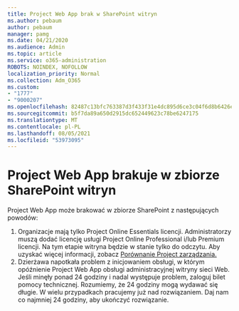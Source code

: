 ```yaml
---
title: Project Web App brak w SharePoint witryn
ms.author: pebaum
author: pebaum
manager: pamg
ms.date: 04/21/2020
ms.audience: Admin
ms.topic: article
ms.service: o365-administration
ROBOTS: NOINDEX, NOFOLLOW
localization_priority: Normal
ms.collection: Adm_O365
ms.custom:
- "1777"
- "9000207"
ms.openlocfilehash: 82487c13bfc763387d3f433f31e4dc895d6ce3c04f6d8b6426e999a8b5f4b79f
ms.sourcegitcommit: b5f7da89a650d2915dc652449623c78be6247175
ms.translationtype: MT
ms.contentlocale: pl-PL
ms.lasthandoff: 08/05/2021
ms.locfileid: "53973095"
---
```

# <a name="project-web-app-is-missing-from-the-sharepoint-site-collection"></a>Project Web App brakuje w zbiorze SharePoint witryn

Project Web App może brakować w zbiorze SharePoint z następujących powodów:

1. Organizacje mają tylko Project Online Essentials licencji. Administratorzy muszą dodać licencję usługi Project Online Professional i/lub Premium licencji. Na tym etapie witryna będzie w stanie tylko do odczytu. Aby uzyskać więcej informacji, zobacz [Porównanie Project zarządzania.](https://products.office.com/project/compare-microsoft-project-management-software?tab=1)
2. Dzierżawa napotkała problem z inicjowaniem obsługi, w którym opóźnienie Project Web App obsługi administracyjnej witryny sieci Web. Jeśli minęły ponad 24 godziny i nadal występuje problem, zaloguj bilet pomocy technicznej. Rozumiemy, że 24 godziny mogą wydawać się długie. W wielu przypadkach pracujemy już nad rozwiązaniem. Daj nam co najmniej 24 godziny, aby ukończyć rozwiązanie.
